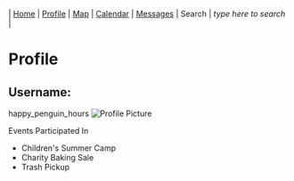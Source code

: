 | [Home](https://pdc1601.github.io/SWEN-101-Group1/) | [Profile](https://pdc1601.github.io/SWEN-101-Group1/profile) | [Map](https://pdc1601.github.io/SWEN-101-Group1/map) | [Calendar](https://pdc1601.github.io/SWEN-101-Group1/calendar) | [Messages](https://pdc1601.github.io/SWEN-101-Group1/messages) | Search | *type here to search* |

# Profile

## Username:
happy_penguin_hours
![Profile Picture](https://lh3.googleusercontent.com/UgMCeg43dOVBn5irdBL7wewd_LAZnP390wXk-M9l_NdAle7cCYsj0xbSuBCICHJ3tbpFs9KHuWjpD_7cGk5BoikEQAIlueSkcmqE_X1r-3sNSf97dA-bMbxNmYnRWQ9abMde1aBuY9g)

Events Participated In
* Children's Summer Camp
* Charity Baking Sale
* Trash Pickup

